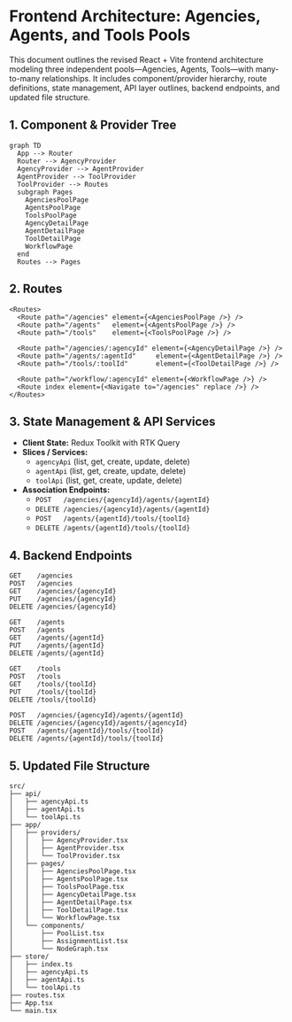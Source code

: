 
# Frontend Architecture: Agencies, Agents, and Tools Pools

This document outlines the revised React + Vite frontend architecture modeling three independent pools—Agencies, Agents, Tools—with many-to-many relationships. It includes component/provider hierarchy, route definitions, state management, API layer outlines, backend endpoints, and updated file structure.

## 1. Component & Provider Tree

```mermaid
graph TD
  App --> Router
  Router --> AgencyProvider
  AgencyProvider --> AgentProvider
  AgentProvider --> ToolProvider
  ToolProvider --> Routes
  subgraph Pages
    AgenciesPoolPage
    AgentsPoolPage
    ToolsPoolPage
    AgencyDetailPage
    AgentDetailPage
    ToolDetailPage
    WorkflowPage
  end
  Routes --> Pages
```

## 2. Routes

```tsx
<Routes>
  <Route path="/agencies" element={<AgenciesPoolPage />} />
  <Route path="/agents"   element={<AgentsPoolPage />} />
  <Route path="/tools"    element={<ToolsPoolPage />} />

  <Route path="/agencies/:agencyId" element={<AgencyDetailPage />} />
  <Route path="/agents/:agentId"     element={<AgentDetailPage />} />
  <Route path="/tools/:toolId"       element={<ToolDetailPage />} />
  
  <Route path="/workflow/:agencyId" element={<WorkflowPage />} />
  <Route index element={<Navigate to="/agencies" replace />} />
</Routes>
```

## 3. State Management & API Services

- **Client State:** Redux Toolkit with RTK Query  
- **Slices / Services:**  
  - `agencyApi` (list, get, create, update, delete)  
  - `agentApi`  (list, get, create, update, delete)  
  - `toolApi`   (list, get, create, update, delete)  
- **Association Endpoints:**  
  - `POST   /agencies/{agencyId}/agents/{agentId}`  
  - `DELETE /agencies/{agencyId}/agents/{agentId}`  
  - `POST   /agents/{agentId}/tools/{toolId}`  
  - `DELETE /agents/{agentId}/tools/{toolId}`  

## 4. Backend Endpoints

```
GET    /agencies
POST   /agencies
GET    /agencies/{agencyId}
PUT    /agencies/{agencyId}
DELETE /agencies/{agencyId}

GET    /agents
POST   /agents
GET    /agents/{agentId}
PUT    /agents/{agentId}
DELETE /agents/{agentId}

GET    /tools
POST   /tools
GET    /tools/{toolId}
PUT    /tools/{toolId}
DELETE /tools/{toolId}

POST   /agencies/{agencyId}/agents/{agentId}
DELETE /agencies/{agencyId}/agents/{agencyId}
POST   /agents/{agentId}/tools/{toolId}
DELETE /agents/{agentId}/tools/{toolId}
```

## 5. Updated File Structure

```
src/
├── api/
│   ├── agencyApi.ts
│   ├── agentApi.ts
│   └── toolApi.ts
├── app/
│   ├── providers/
│   │   ├── AgencyProvider.tsx
│   │   ├── AgentProvider.tsx
│   │   └── ToolProvider.tsx
│   ├── pages/
│   │   ├── AgenciesPoolPage.tsx
│   │   ├── AgentsPoolPage.tsx
│   │   ├── ToolsPoolPage.tsx
│   │   ├── AgencyDetailPage.tsx
│   │   ├── AgentDetailPage.tsx
│   │   ├── ToolDetailPage.tsx
│   │   └── WorkflowPage.tsx
│   └── components/
│       ├── PoolList.tsx
│       ├── AssignmentList.tsx
│       └── NodeGraph.tsx
├── store/
│   ├── index.ts
│   ├── agencyApi.ts
│   ├── agentApi.ts
│   └── toolApi.ts
├── routes.tsx
├── App.tsx
└── main.tsx